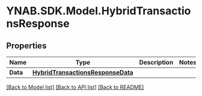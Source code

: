 # YNAB.SDK.Model.HybridTransactionsResponse
## Properties

Name | Type | Description | Notes
------------ | ------------- | ------------- | -------------
**Data** | [**HybridTransactionsResponseData**](HybridTransactionsResponseData.md) |  | 

[[Back to Model list]](../README.md#documentation-for-models) [[Back to API list]](../README.md#documentation-for-api-endpoints) [[Back to README]](../README.md)


